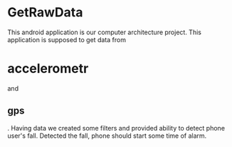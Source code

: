 # GetRawData #
This android application is our computer architecture project.
This application is supposed to get data from <h1>accelerometr</h1> and <h2>gps</h2>.
Having data we created some filters and provided ability to detect phone user's fall.
Detected the fall, phone should start some time of alarm.